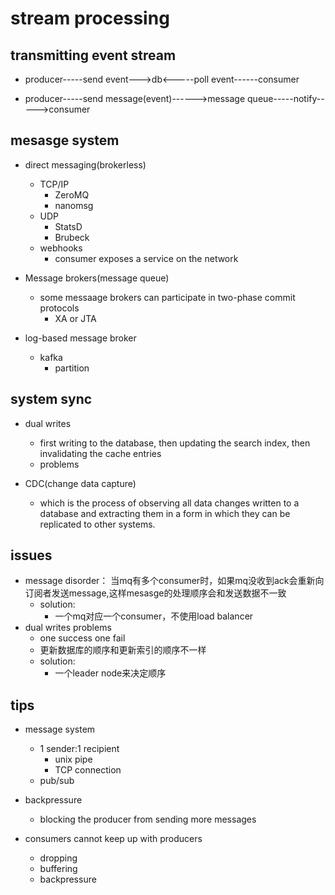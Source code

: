 # stream processing


## transmitting event stream

<!-- batch process -->
+ producer-----send event--->db<-----poll event------consumer

<!-- message broker -->
+ producer-----send message(event)------>message queue-----notify----->consumer

## mesasge system
+ direct messaging(brokerless)
    + TCP/IP
        + ZeroMQ
        + nanomsg
    + UDP
        + StatsD
        + Brubeck
    + webhooks
        + consumer exposes a service on the network

+ Message brokers(message queue)
    + some messaage brokers can participate in two-phase commit protocols
        + XA or JTA

+ log-based message broker
    + kafka
        + partition

## system sync
+ dual writes
    + first writing to the database, then updating the search index, then invalidating the cache entries
    + problems

+ CDC(change data capture)
    + which is the process of observing all data changes written to a database and extracting them in a form in which they can be replicated to other systems.

    
## issues

+ message disorder： 当mq有多个consumer时，如果mq没收到ack会重新向订阅者发送message,这样mesasge的处理顺序会和发送数据不一致
    + solution:
        + 一个mq对应一个consumer，不使用load balancer
+ dual writes problems
    + one success one fail
    + 更新数据库的顺序和更新索引的顺序不一样
    + solution:
        + 一个leader node来决定顺序


## tips
+ message system
    + 1 sender:1 recipient
        + unix pipe
        + TCP connection
    + pub/sub


+ backpressure 
    +  blocking the producer from sending more messages

+ consumers cannot keep up with producers
    + dropping 
    + buffering
    + backpressure

